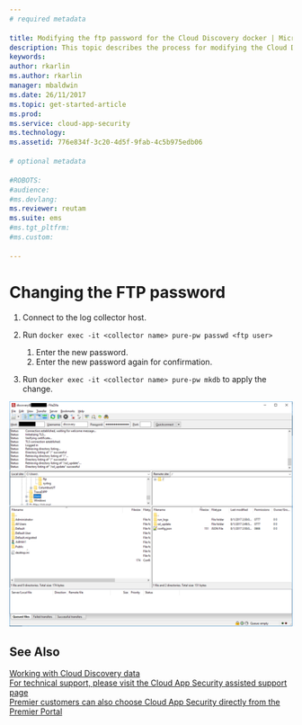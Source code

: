 ```yaml
---
# required metadata

title: Modifying the ftp password for the Cloud Discovery docker | Microsoft Docs
description: This topic describes the process for modifying the Cloud Discovery ftp password.
keywords:
author: rkarlin
ms.author: rkarlin
manager: mbaldwin
ms.date: 26/11/2017
ms.topic: get-started-article
ms.prod:
ms.service: cloud-app-security
ms.technology:
ms.assetid: 776e834f-3c20-4d5f-9fab-4c5b975edb06

# optional metadata

#ROBOTS:
#audience:
#ms.devlang:
ms.reviewer: reutam
ms.suite: ems
#ms.tgt_pltfrm:
#ms.custom:

---
```


# Changing the FTP password


1. Connect to the log collector host.

2.	Run `docker exec -it <collector name> pure-pw passwd <ftp user>`

    1. Enter the new password.
    2. Enter the new password again for confirmation.
 
3.	Run `docker exec -it <collector name> pure-pw mkdb` to apply the change.


  ![change ftp password](./media/ftp-connect.png)

## See Also
[Working with Cloud Discovery
data](working-with-cloud-discovery-data.md)  
[For technical support, please visit the Cloud App Security assisted support
page](http://support.microsoft.com/oas/default.aspx?prid=16031)  
[Premier customers can also choose Cloud App Security directly from the Premier
Portal](https://premier.microsoft.com/)

